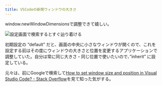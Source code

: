 ```yaml
---
title: VSCodeの新規ウィンドウの大きさ
---
```

window.newWindowDimensionsで調整できて嬉しい。

![](https://lh3.googleusercontent.com/WWNKg8budHRCHPm6bo3559LQf6akW_aP1LyA9Xzt8hRW3cr9GYdWjgsA2LNAW1rivnCiHQbU4D0VA-6cmS5us0ioVdZvH_wCguY3SenyrP7q5I9ifW92KJJcMNTpFbGPvuF9daRJfZWrCMc3kw2UBMzr2xzlkFKbmXthPgEIlWGc7TULyzdBvg8RN009BQ "設定画面で検索するとすぐ辿り着ける")

初期設定の “default” だと、画面の中央に小さなウィンドウが開くので、これを設定する前はその度にウィンドウの大きさと位置を変更するアプリケーションで調整していた。自分は常に同じ大きさ・同じ位置で使いたいので、”inherit” に設定している。

元々は、前にGoogleで検索して[How to set window size and position in Visual Studio Code? - Stack Overflow](https://stackoverflow.com/questions/44412233/how-to-set-window-size-and-position-in-visual-studio-code)を見て知った気がする。
